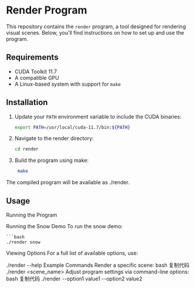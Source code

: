 # Render Program

This repository contains the `render` program, a tool designed for rendering visual scenes. Below, you'll find instructions on how to set up and use the program.

## Requirements

- CUDA Toolkit 11.7
- A compatible GPU
- A Linux-based system with support for `make`

## Installation

1. Update your `PATH` environment variable to include the CUDA binaries:
   ```bash
   export PATH=/usr/local/cuda-11.7/bin:${PATH}

2. Navigate to the render directory:

    ```bash
    cd render

3. Build the program using make:
   ```bash
    make

The compiled program will be available as ./render.

##  Usage
Running the Program

Running the Snow Demo
To run the snow demo:

    ```bash
    ./render snow

Viewing Options
For a full list of available options, use:


./render --help
Example Commands
Render a specific scene:
bash
复制代码
./render <scene_name>
Adjust program settings via command-line options:
bash
复制代码
./render --option1 value1 --option2 value2





